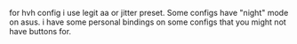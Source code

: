 for hvh config i use legit aa or jitter preset.
Some configs have "night" mode on asus.
i have some personal bindings on some configs that you might not have buttons for.
